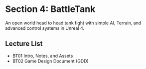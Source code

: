 # Section 4: BattleTank
An open world head to head tank fight with simple AI, Terrain, and advanced control systems in Unreal 4.

## Lecture List
* BT01 Intro, Notes, and Assets
* BT02 Game Design Document (GDD)
